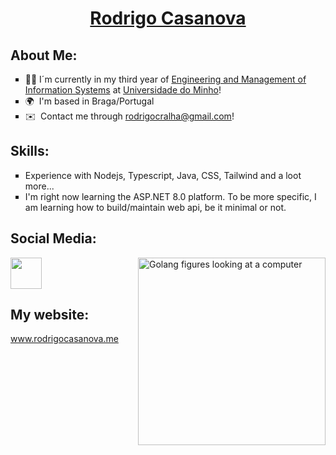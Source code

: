 <h1 align="center"><strong><a href="https://www.linkedin.com/in/casanovarodrigo/" target="_blank" rel="external">Rodrigo Casanova</a></strong></h1>

<h2>About Me:</h2>

<ul type="square">
  <li>👨‍🎓  I´m currently in my third year of <ins>Engineering and Management of Information Systems</ins> at <a href="https://www.uminho.pt/EN" rel="external" traget="_blank">Universidade do Minho</a>!</li>
  <li>🌍  I'm based in Braga/Portugal </li>
  <li>✉️  Contact me through <a href = "mailto:rodrigocralha@gmail.com">rodrigocralha@gmail.com</a>!</li>
</ul>

<h2>Skills:</h2>
<ul type="square">
  <li>Experience with Nodejs, Typescript, Java, CSS, Tailwind and a loot more...</li>
  <li>I'm right now learning the ASP.NET 8.0 platform. To be more specific, I am learning how to build/maintain web api, be it minimal or not.</li>
</ul>


<h2>Social Media:</h2>

<img src="https://opensource.com/sites/default/files/uploads/image4.png" alt="Golang figures looking at a computer" width="300" align="right">

<p align="left"><a href="https://www.linkedin.com/in/casanovarodrigo" target="_blank" rel="noreferrer"><img src="https://raw.githubusercontent.com/danielcranney/readme-generator/main/public/icons/socials/linkedin.svg" width="50" height="50" /></a></p>

<h2>My website:</h2>
<a href="https://rodrigocasanova.me" target="_blank" rel="external">www.rodrigocasanova.me</a>




